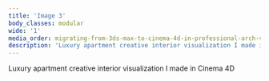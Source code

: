 ```yaml
---
title: 'Image 3'
body_classes: modular
wide: '1'
media_order: migrating-from-3ds-max-to-cinema-4d-in-professional-arch-viz-part-1-3.jpg
description: 'Luxury apartment creative interior visualization I made in Cinema 4D'
---
```


Luxury apartment creative interior visualization I made in Cinema 4D
